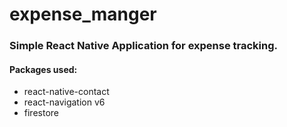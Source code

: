 # expense_manger

### Simple React Native Application for expense tracking.
#### Packages used:
* react-native-contact
* react-navigation v6
* firestore
